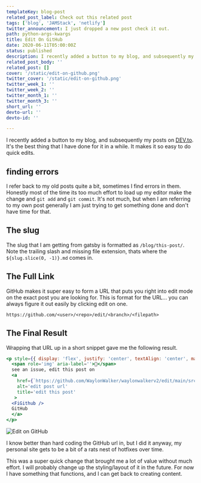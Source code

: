 ```yaml
---
templateKey: blog-post
related_post_label: Check out this related post
tags: ['blog', 'JAMStack', 'netlify']
twitter_announcement: I just dropped a new post check it out.
path: python-args-kwargs
title: Edit On GitHub
date: 2020-06-11T05:00:00Z
status: published
description: I recently added a button to my blog, and subsequently my posts on [DEV.to](https://dev.to/waylonwalker).  It's the best thing that I have done for it in a while.  
related_post_body: ''
related_post: []
cover: '/static/edit-on-github.png'
twitter_cover: '/static/edit-on-github.png'
twitter_week_1: ''
twitter_week_2: ''
twitter_month_1: ''
twitter_month_3: ''
short_url: ''
devto-url: ''
devto-id: ''

---
```



I recently added a button to my blog, and subsequently my posts on [DEV.to](https://dev.to/waylonwalker).  It's the best thing that I have done for it in a while.  It makes it so easy to do quick edits.  

## finding errors

I refer back to my old posts quite a bit, sometimes I find errors in them.  Honestly most of the time its too much effort to load up my editor make the change and `git add` and `git commit`.  It's not much, but when I am referring to my own post generally I am just trying to get something done and don't have time for that.


## The slug

The slug that I am getting from gatsby is formatted as `/blog/this-post/`.  Note the trailing slash and missing file extension, thats where the `${slug.slice(0, -1)}.md` comes in.  


## The Full Link


GitHub makes it super easy to form a URL that puts you right into edit mode on the exact post you are looking for.  This is format for the URL... you can always figure it out easily by clicking edit on one.

```
https://github.com/<user>/<repo>/edit/<branch>/<filepath>
```

## The Final Result

Wrapping that URL up in a short snippet gave me the following result.

``` jsx
<p style={{ display: 'flex', justify: 'center', textAlign: 'center', margin: '3rem auto' }}>
  <span role='img' aria-label=''>👀</span>
  see an issue, edit this post on 
  <a 
    href={`https://github.com/WaylonWalker/waylonwalkerv2/edit/main/src/pages${slug.slice(0, -1)}.md`} 
    alt='edit post url' 
    title='edit this post'
   >
  <FiGithub /> 
  GitHub
  </a>
</p>
```
![Edit on GitHub](https://dev-to-uploads.s3.amazonaws.com/i/sgqd23rbbusjpfxqr7bl.PNG)

I know better than hard coding the GitHub url in, but I did it anyway, my personal site gets to be a bit of a rats nest of hotfixes over time.

This was a super quick change that brought me a lot of value without much effort.  I will probably change up the styling/layout of it in the future. For now I have something that functions, and I can get back to creating content.
